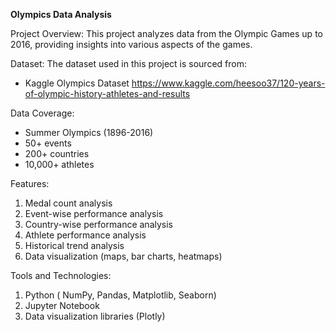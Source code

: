 **Olympics Data Analysis**

Project Overview:
This project analyzes data from the Olympic Games up to 2016, providing insights into various aspects of the games. 

Dataset:
The dataset used in this project is sourced from:
  - Kaggle Olympics Dataset
    https://www.kaggle.com/heesoo37/120-years-of-olympic-history-athletes-and-results
   
Data Coverage:
- Summer Olympics (1896-2016)
- 50+ events
- 200+ countries
- 10,000+ athletes

Features:
1. Medal count analysis
2. Event-wise performance analysis
3. Country-wise performance analysis
4. Athlete performance analysis
5. Historical trend analysis
6. Data visualization (maps, bar charts, heatmaps)

Tools and Technologies:
1. Python ( NumPy, Pandas, Matplotlib, Seaborn)
2. Jupyter Notebook
3. Data visualization libraries (Plotly)

